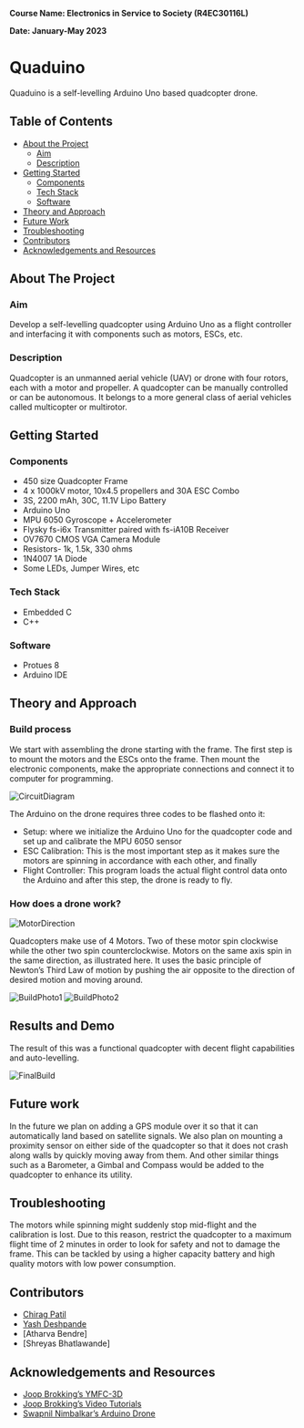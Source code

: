 **Course Name: Electronics in Service to Society (R4EC30116L)**

**Date: January-May 2023**


# Quaduino

Quaduino is a self-levelling Arduino Uno based quadcopter drone.

## Table of Contents

- [About the Project](#about-the-project)
    - [Aim](#aim)
    - [Description](#description)
- [Getting Started](#getting-started)
    - [Components](#components)
    - [Tech Stack](#tech-stack)
    - [Software](#software)
- [Theory and Approach](#theory-and-approach)
- [Future Work](#future-work)
- [Troubleshooting](#troubleshooting)
- [Contributors](#contributors)
- [Acknowledgements and Resources](#acknowledgements-and-resources)

## About The Project

### Aim

Develop a self-levelling quadcopter using Arduino Uno as a flight controller and interfacing it with components such as motors, ESCs, etc.

### Description
Quadcopter is an unmanned aerial vehicle (UAV) or drone with four rotors, each with a motor and propeller. A quadcopter can be manually controlled or can be autonomous. It belongs to a more general class of aerial vehicles called multicopter or multirotor.


## Getting Started

### Components

- 450 size Quadcopter Frame
- 4 x 1000kV motor, 10x4.5 propellers and 30A ESC Combo
- 3S, 2200 mAh, 30C, 11.1V Lipo Battery
- Arduino Uno
- MPU 6050 Gyroscope + Accelerometer
- Flysky fs-i6x Transmitter paired with fs-iA10B Receiver
- OV7670 CMOS VGA Camera Module
- Resistors- 1k, 1.5k, 330 ohms
- 1N4007 1A Diode
- Some LEDs, Jumper Wires, etc

### Tech Stack
- Embedded C
- C++

### Software
- Protues 8  
- Arduino IDE

## Theory and Approach

### Build process

We start with assembling the drone starting with the frame. The first step is to mount the motors and the ESCs onto the frame. Then mount the electronic components, make the appropriate connections and connect it to computer for programming.

![CircuitDiagram](https://github.com/cp2392/Quaduino/assets/88549231/b94bad4f-453b-4b8c-8fc2-7ac5a9142d59)

The Arduino on the drone requires three codes to be flashed onto it:
- Setup: where we initialize the Arduino Uno for the quadcopter code and set up and calibrate the MPU 6050 sensor
- ESC Calibration: This is the most important step as it makes sure the motors are spinning in accordance with each other, and finally
- Flight Controller: This program loads the actual flight control data onto the Arduino and after this step, the drone is ready to fly. 

### How does a drone work?

![MotorDirection](https://github.com/cp2392/Quaduino/assets/88549231/5385e541-00bf-436e-8969-089a9d839d76)

Quadcopters make use of 4 Motors. Two of these motor spin clockwise while the other two spin counterclockwise. Motors on the same axis spin in the same direction, as illustrated here. It uses the basic principle of Newton’s Third Law of motion by pushing the air opposite to the direction of desired motion and moving around.

![BuildPhoto1](https://github.com/cp2392/Quaduino/assets/88549231/728d1f92-f8b7-4bda-95c7-241bae49a82d)    ![BuildPhoto2](https://github.com/cp2392/Quaduino/assets/88549231/26dbbf59-c4b6-4978-8667-18de24c5a44d)


## Results and Demo
The result of this was a functional quadcopter with decent flight capabilities and auto-levelling. 

![FinalBuild](https://github.com/cp2392/Quaduino/assets/88549231/9d99b93c-1676-4217-9166-200b285d8cf6)


## Future work
In the future we plan on adding a GPS module over it so that it can automatically land based on satellite signals.
We also plan on mounting a proximity sensor on either side of the quadcopter so that it does not crash along walls by quickly moving away from them.
And other similar things such as a Barometer, a Gimbal and Compass would be added to the quadcopter to enhance its utility.


## Troubleshooting

The motors while spinning might suddenly stop mid-flight and the calibration is lost. Due to this reason, restrict the quadcopter to a maximum flight time of 2 minutes in order to look for safety and not to damage the frame. 
This can be tackled by using a higher capacity battery and high quality motors with low power consumption.


## Contributors

- [Chirag Patil](https://github.com/cp2392)
- [Yash Deshpande](https://github.com/yashLM705)
- [Atharva Bendre]
- [Shreyas Bhatlawande]

## Acknowledgements and Resources

- [Joop Brokking’s YMFC-3D](http://www.brokking.net/ymfc-al_main.html)
- [Joop Brokking’s Video Tutorials](https://www.youtube.com/watch?v=XFxqFQwRumc&list=PL0K4VDicBzsibZqfa42DVxC8CGCMB7G2G&pp=iAQB)
- [Swapnil Nimbalkar’s Arduino Drone](https://www.youtube.com/watch?v=zLdw0reI86o)

